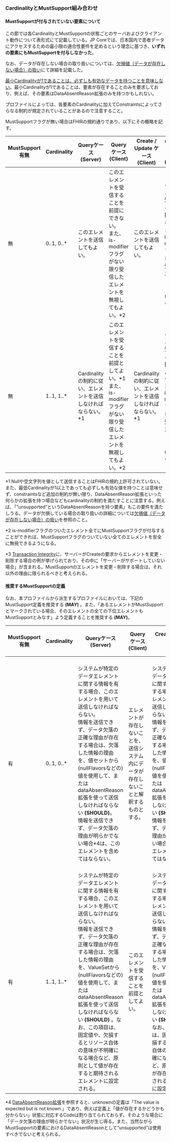 ### CardinalityとMustSupport組み合わせ
#### MustSupportが付与されていない要素について
この節では各CardinalityとMustSupportの状態ごとのサーバおよびクライアント動作について表形式にて記載している。JP Coreでは、日本国内で患者データにアクセスするための最小限の適合性要件を定めるという理念に基づき、**いずれの要素にもMustSupportを付与しなかった**。

なお、データが存在しない場合の取り扱いについては、[欠損値（データが存在しない場合）の扱い](guide-handlingOfNonExistentData.html)にて詳細を記載した。

[最小Cardinalityが1であることは、必ずしも有効なデータを持つことを意味しない](https://www.hl7.org/fhir/R4/conformance-rules.html#:~:text=an%20element%20to%20a-,minimum%20cardinality%20of%201,-does%20not%20ensure)。最小Cardinalityが1であることは、要素が存在することのみを要求しており、例えば、その要素はDataAbsentReason拡張のみを持つかもしれない。

プロファイルによっては、各要素のCardinalityに加えてConstraintsによってさらなる制約が規定されていることがあるので注意すること。

MustSupportフラグが無い場合はFHIRの規約通りであり、以下にその概略を記す。

|  MustSupport有無  |  Cardinality  |  Queryケース<br/>(Server)  |  Queryケース<br/>(Client) |  Create / Update ケース<br/>(Client)  |  Create / Update ケース<br/>(Server)  |
| ---- | ---- | ---- | ---- | ---- | ---- |
|  無  |  0..1, 0..\*  | このエレメントを送信してもよい。 |  このエレメントを受信することを前提にできない。<br/>また、is-modifierフラグがない限り受信したエレメントを無視してもよい。\*2 | このエレメントを送信してもよい。 | このエレメントを受信することを前提にできない。<br/>また、is-modifierフラグがない限り受信したエレメントを無視してもよい。\*2,\*3 |
|  無   |  1..1, 1..\*  | Cardinalityの制約に従い、エレメントを送信しなければならない。\*1 | このエレメントを受信することを前提としてよい。\*1<br/>また、is-modifierフラグがない限り受信したエレメントを無視してもよい。\*2 | Cardinalityの制約に従い、エレメントを送信しなければならない。\*1 | このエレメントを受信することを前提としてよい。\*1<br/>また、is-modifierフラグがない限り受信したエレメントを無視してもよい。\*2,\*3 |

\*1 Nullや空文字列を値として送信することはFHIRの規約上許可されていない。また、最低Cardinalityが1以上であっても必ずしも有効な値を持つことは意味せず、constraintsなど追加の制約が無い限り、DataAbsentReason拡張といった何らかの拡張を持つ場合などもcardinalityの制約を満たすことに注意する。例えば、「”unsupported”というDataAbsentReasonを持つ要素」もこの要件を満たしうる。データが欠損している場合の取り扱いの詳細については[欠損値（データが存在しない場合）の扱い](guide-handlingOfNonExistentData.html)を参照のこと。

\*2 is-modifierフラグのついたエレメント全てにMustSupportフラグが付与することができれば、MustSupportフラグのついていない全てのエレメントを安全に無視できるようになる。

\*3 [Transaction Integrity](https://www.hl7.org/fhir/R4/http.html#transactional-integrity)に、サーバーがCreateの要求からエレメントを変更・削除する場合の例が挙げられており、その中に「サーバーがサポートしていない場合」が含まれる。MustSupportのエレメントを変更・削除する場合は、それ以外の理由に限られるべきと考えられる。

#### 推奨するMustSupportの定義
なお、本プロファイルから派生するプロファイルにおいては、下記のMustSupport定義を推奨する **(MAY)** 。また、「あるエレメントがMustSupportとマークされている場合、そのエレメントの全ての下位エレメントもMustSupportとみなす」よう定義することを推奨する **(MAY)**。

|  MustSupport有無  |  Cardinality  |  Queryケース<br/>(Server)  |  Queryケース<br/>(Client) |  Create / Update ケース<br/>(Client)  |  Create / Update ケース<br/>(Server)  |
| ---- | ---- | ---- | ---- | ---- | ---- |
|  有  |  0..1, 0..\*  | システムが特定のデータエレメントに関する情報を有する場合、このエレメントを用いて送信しなければならない。<br/>情報を送信できず、データ欠落の正確な理由が存在する場合は、欠落した情報の理由を、値セットから(nullFlavorsなどの)値を使用して、またはdataAbsentReason拡張を使って送信しなければならない **(SHOULD)**。<br/>情報を送信できず、データ欠落の理由が明らかでない場合\*4は、このエレメントを含めてはならない。 | エレメントが存在しないことを、送信システム内にデータが存在しないことと解釈するものとする。 | システムが特定のデータエレメントに関する情報を有する場合、このエレメントを用いて送信しなければならない。<br/>情報を送信できず、データ欠落の正確な理由が存在する場合は、欠落した情報の理由を、値セットから(nullFlavorsなどの)値を使用して、またはdataAbsentReason拡張を使って送信しなければならない **(SHOULD)**。<br/>情報を送信できず、データ欠落の理由が明らかでない場合\*4は、このエレメントを含めてはならない。 | エレメントが存在しないことを、送信システム内にデータが存在しないことと解釈するものとする。<br/>サーバーは、後で要求された時に送信されたエレメントと同じエレメントを用いて応答するべき **(SHOULD)** であり、理由なく変更してはならない。\*3 |
|  有  |  1..1, 1..\*  | システムが特定のデータエレメントに関する情報を有する場合、このエレメントを用いて送信しなければならない。<br/>情報を送信できず、データ欠落の正確な理由が存在する場合は、欠落した情報の理由を、ValueSetから(nullFlavorsなどの)値を使用して、またはdataAbsentReason拡張を使って送信しなければならない **(SHOULD)** 。なお、この項目は、固定値や、欠損するとリソース自体の意味が不明確になる場合など、原則として値が存在すると期待されるエレメントに設定される。 | このエレメントを受信することを前提としてよい。 | システムが特定のデータエレメントに関する情報を有する場合、このエレメントを用いて送信しなければならない。<br/>情報を送信できず、データ欠落の正確な理由が存在する場合は、欠落した情報の理由を、ValueSetから(nullFlavorsなどの)値を使用して、またはdataAbsentReason拡張を使って送信しなければならない **(SHOULD)**。<br/>なお、この項目は、固定値や、欠損するとリソース自体の意味が不明確になる場合など、原則として値が存在すると期待されるエレメントに設定される。 | このエレメントを受信することを前提としてよい。<br/>サーバーは、後で要求された時に送信されたエレメントと同じエレメントを用いて応答するべき **(SHOULD)** であり、理由なく変更してはならない。\*3 |

\*4 [DataAbsentReason拡張](https://www.hl7.org/fhir/R4/extension-data-absent-reason.html)を参照すると、unknownの定義は「The value is expected but is not known.」であり、例えば定義上「値が存在するかどうかも分からない」状態に対応するCodeは割り当てられておらず、そのような場合に「データ欠落の理由が明らかでない」状況が生じ得る。また、当然ながらMustSupportの要素におけるDataAbsentReasonとして”unsupported”は使用すべきでないと考えられる。

